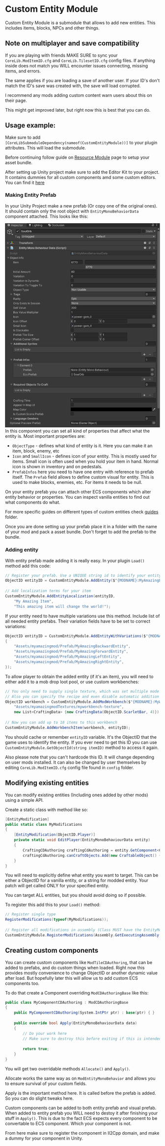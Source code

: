 # Custom Entity Module
Custom Entity Module is a submodule that allows to add new entities. This includes items, blocks, NPCs and other things. 

## Note on multiplayer and save compatibility
If you are playing with friends MAKE SURE to sync your `CoreLib.ModItemID.cfg` and `CoreLib.TilesetID.cfg` config files. If anything inside does not match you WILL encounter issues connecting, missing items, and errors.

The same applies if you are loading a save of another user. If your ID's don't match the ID's save was created with, the save will load corrupted.

I recommend any mods adding custom content warn users about this on their page.

This might get improved later, but right now this is best that you can do.

## Usage example:
Make sure to add `[CoreLibSubmoduleDependency(nameof(CustomEntityModule))]` to your plugin attributes. This will load the submodule.

Before continuing follow guide on [Resource Module](../ModResources/README.md) page to setup your asset bundle.

After setting up Unity project make sure to add the Editor Kit to your project. It contains dummies for all custom components amd some custom editors. You can find it [here](../../../EditorKit/)

### Making Entity Prefab
In your Unity Project make a new prefab (Or copy one of the original ones). It should contain only the root object with `EntityMonoBehaviorData` component attached. This looks like this:

![EntityMonoBehaviorData In Unity Editor](./documentation/EntityMonoBehaviorData.png)<br>
In this component you can set all kind of properties that affect what the entity is. Most important properties are:

- `ObjectType` - defines what kind of entity is it. Here you can make it an item, block, enemy, etc
- `Icon` and `SmallIcon` - defines icon of your entity. This is mostly used for items. Small icon is often used when you hold your item in hand. Normal icon is shown in inventory and on pedestals.
- `PrefabInfos` here you need to have one entry with reference to prefab itself. The `Prefab` field allows to define custom visual for entity. This is used to make blocks, enemies, etc. For items it needs to be null.

On your entity prefab you can attach other ECS components which alter entity behavior or properties. You can inspect vanilla entities to find out what components do what.

For more specific guides on different types of custom entities check [guides](Guides/) folder.

Once you are done setting up your prefab place it in a folder with the name of your mod and pack a asset bundle. Don't forget to add the prefab to the bundle.

### Adding entity

With entity prefab made adding it is really easy. In your plugin `Load()` method add this code:
```cs
// Register your prefab. Use a UNIQUE string id to identify your entity. I recommend to include your mod name in the ID.
ObjectID entityID = CustomEntityModule.AddEntity($"{MODNAME}:MyAmazingEntity", "Assets/myamazingmod/Prefab/MyAmazingEntity");

// Add localization terms for your item
CustomEntityModule.AddEntityLocalization(entityID,
    "My Amazing Item",
    "This amazing item will change the world!");
```

If your entity need to have multiple variations use this method. Include list of all needed entity prefabs. Their variation fields have to be set to correct variations:
```cs
ObjectID entityID = CustomEntityModule.AddEntityWithVariations($"{MODNAME}:MyAmazingEntity", new[]
{
    "Assets/myamazingmod/Prefab/MyAmazingBackwardEntity",
    "Assets/myamazingmod/Prefab/MyAmazingForwardEntity",
    "Assets/myamazingmod/Prefab/MyAmazingLeftEntity",
    "Assets/myamazingmod/Prefab/MyAmazingRightEntity",
});
```

To allow player to obtain the added entity (if it's an item), you will need to either add it to a mob drop loot pool, or use custom workbenches:
```cs
// You only need to supply single texture, which was set multiple mode
// Also you can specify the recipe and even disable automatic addition to root mod workbenches
ObjectID workbench = CustomEntityModule.AddModWorkbench($"{MODNAME}:MyWorkbench",
    "Assets/myamazingmodTextures/myworkbench-texture", 
    new List<CraftingData> {new CraftingData(ObjectID.ScarletBar, 4)});

// Now you can add up to 18 items to this workbench
CustomEntityModule.AddWorkbenchItem(workbench, entityID);
```

You should cache or remember `entityID` variable. It's the ObjectID that the game uses to identify the entity.
If you ever need to get this ID you can use `CustomEntityModule.GetObjectId(string itemID)` method to access it again.

Also please note that you can't hardcode this ID. It will change depending on user mods installed. It can also be changed by user themselves by editing `CoreLib.ModItemID.cfg` config file found in `config` folder.

## Modifying existing entities
You can modify existing entities (Including ones added by other mods) using a simple API.

Create a static class with method like so:
```csharp
[EntityModification]
public static class MyModifications
{
    [EntityModification(ObjectID.Player)]
    private static void EditPlayer(EntityMonoBehaviourData entity)
    {
        CraftingCDAuthoring craftingCdAuthoring = entity.GetComponent<CraftingCDAuthoring>();
        craftingCdAuthoring.canCraftObjects.Add(new CraftableObject() { objectID = rootWorkbenches.First(), amount = 1 });
    }
}
```
You will need to explicitly define what entity you want to target. This can be either a ObjectID for a vanilla entity, or a string for modded entity. Your patch will get called ONLY for your specified entity.

You can target ALL entities, but you should avoid doing so if possible.

To register this add this to your `Load()` method:

```csharp
// Register single type
RegisterModifications(typeof(MyModifications));

// Register all modifications in assembly (Class MUST have the EntityModification attribute)
CustomEntityModule.RegisterModifications(Assembly.GetExecutingAssembly());
```

## Creating custom components
You can create custom components like `ModTileCDAuthoring`, that can be added to prefabs, and do custom things when loaded. Right now this provides mostly convenience to change ObjectID or another dynamic value after load. But hopefully later this will allow us to add custom ECS components too.

To do that create a Component overriding `ModCDAuthoringBase` like this:

```csharp
public class MyComponentCDAuthoring : ModCDAuthoringBase
{
    public MyComponentCDAuthoring(System.IntPtr ptr) : base(ptr) { }

    public override bool Apply(EntityMonoBehaviourData data)
    {
		// Do your work here
		// Make sure to destroy this before exiting if this is intended for entity prefab
		
        return true;
    }
}
```
You will get two overridable methods `Allocate()` and `Apply()`. 

Allocate works the same way as on `ModEntityMonoBehavior` and allows you to ensure survival of your custom fields.

Apply is the important method here. It is called before the prefab is added. So you can do slight tweaks here. 

Custom components can be added to both entity prefab and visual prefab. When added to entity prefab you WILL need to destoy it after finishing your stuff in `Apply()`. This is due to the fact ECS expects every component to be convertable to ECS component. Which your component is not.

From here make sure to register the component in Il2Cpp domain, and make a dummy for your component in Unity.
